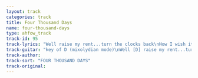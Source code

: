 ```yaml
---
layout: track
categories: track
title: Four Thousand Days
name: four-thousand-days
type: ahfow_track
track-id: 95
track-lyrics: "Well raise my rent...turn the clocks back\nHow I wish it could last forever\nFlies the size of cigarette packs\nI tried to pay with camel bucks\nRemember remember\nI'm sticking to my story\nRemember remember\nIt's all that I have left\n\nDarlin' lady listeners\nMy friends all make me sick\nListeners of the future\nCome on and help me quick\nDo you remember stumbling home?\nDo you remember dancing alone?\n\nFour thousand days\nI'm sticking to my story\nFour thousand days\nIt's all that I have left\nI got patches on my eyes\nGot pillows on my head\nSinging chacha 2000\nI need to get to bed"
track-guitar: "key of D (mixolydian mode)\nWell [D] raise my rent...turn the clocks back [F/C] [G/B] (repeat throughout verses)\nHow I wish it could last forever\nFlies the size of cigarette packs\nI tried to pay with Camel bucks\nchorus chords: D, F, G -- slide open D chord up three frets, then two more for F and G\nRe [D] member remember\nI'm [F] sticking to my [G] story\nRe [D] member remember\nIt's [F] all that I have [G] left\nDarlin' lady listeners\nMy friends all make me sick\nListeners of the future\nCome on and help me quick\nDo you remember stumbling home?\nDo you remember dancing alone?\nFour thousand days\nI'm sticking to my story\nFour thousand days\nIt's all that I have left\nI got patches on my eyes\nGot pillows on my head\nSinging chacha 2000\nI need to get to bed\n(provided by dc)"
track-author: 
track-sort: "FOUR THOUSAND DAYS"
track-original: 
---
```

